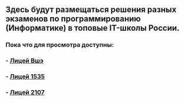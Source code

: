## Здесь будут размещаться решения разных экзаменов по программированию (Информатике) в топовые IT-школы России.


### Пока что для просмотра доступны:

### **- [Лицей Вшэ](https://github.com/Ramchike/Exams-Info/tree/main/hse-school)**

###  **- [Лицей 1535](https://github.com/Ramchike/Exams-Info/tree/main/1535-school)**

###  **- [Лицей 2107](https://github.com/Ramchike/Exams-Info/tree/main/2107-school)**
